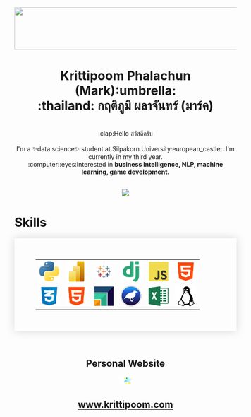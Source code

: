 <img src='https://media.tenor.com/FU9DL__kY4oAAAAd/lofi-rain.gif' style='width:90vw; height:10vw;'>
<h1 align='center'>Krittipoom Phalachun (Mark):umbrella:<br>:thailand: กฤติภูมิ  ผลาจันทร์ (มาร์ค)</h1>

<div align='center'>
  
<p align='center'><br>:clap:Hello สวัสดีครับ<br><br>I'm a ✨data science✨ student at Silpakorn University:european_castle:. I'm currently in my third year.
  <br>:computer::eyes:Interested in <b>business intelligence, NLP, machine learning, game development.</b><br><br>
</p>

  <img height='200vh;' src='https://github-readme-stats.vercel.app/api/top-langs/?username=Krittipoom&theme=algolia&layout=compact'>
  
</div>

<h1>Skills</h1>
<div align='center'>
<table style='border-collapse: collapse;
    box-shadow: 0 0 20px rgba(0, 0, 0, 0.15);
    padding: 3rem;'>
  <tr>
    <td><img style='width:5vw;' src='https://raw.githubusercontent.com/Krittipoom/Krittipoom.github.io/main/static/img/skillicon/python.png'></td>
    <td><img style='width:5vw;' src='https://raw.githubusercontent.com/Krittipoom/Krittipoom.github.io/main/static/img/skillicon/powerbi.png'></td>
    <td><img style='width:5vw;' src='https://raw.githubusercontent.com/Krittipoom/Krittipoom.github.io/main/static/img/skillicon/tableau.png'></td>
    <td><img style='width:5vw;' src='https://raw.githubusercontent.com/Krittipoom/Krittipoom.github.io/main/static/img/skillicon/django.png'></td>
    <td><img style='width:5vw;' src='https://raw.githubusercontent.com/Krittipoom/Krittipoom.github.io/main/static/img/skillicon/javascript.png'></td>
    <td><img style='width:5vw;' src='https://raw.githubusercontent.com/Krittipoom/Krittipoom.github.io/main/static/img/skillicon/html.png'></td>
  </tr>
  <tr>
    <td><img style='width:5vw;' src='https://raw.githubusercontent.com/Krittipoom/Krittipoom.github.io/main/static/img/skillicon/css.png'></td>
    <td><img style='width:5vw;' src='https://raw.githubusercontent.com/Krittipoom/Krittipoom.github.io/main/static/img/skillicon/html.png'></td>
    <td><img style='width:5vw;' src='https://raw.githubusercontent.com/Krittipoom/Krittipoom.github.io/main/static/img/skillicon/rapidminer.png'></td>
    <td><img style='width:5vw;' src='https://raw.githubusercontent.com/Krittipoom/Krittipoom.github.io/main/static/img/skillicon/weka.png'></td>
    <td><img style='width:5vw;' src='https://raw.githubusercontent.com/Krittipoom/Krittipoom.github.io/main/static/img/skillicon/excel.png'></td>
    <td><img style='width:5vw;' src='https://raw.githubusercontent.com/Krittipoom/Krittipoom.github.io/main/static/img/skillicon/linux.png'></td>
  </tr>
</table>
</div>
<br>

<div align='center'>
<h2>Personal Website</h2>

<a style='text-decoration:none;'>

[<img src="https://raw.githubusercontent.com/Krittipoom/Krittipoom.github.io/main/static/img/skillicon/bird.png" style="width: 3vw;"/>](https://www.krittipoom.com)

<span><h2>www.krittipoom.com</h2></span>
</a>
</div>



<!--
**Krittipoom/Krittipoom** is a ✨ _special_ ✨ repository because its `README.md` (this file) appears on your GitHub profile.
-->
